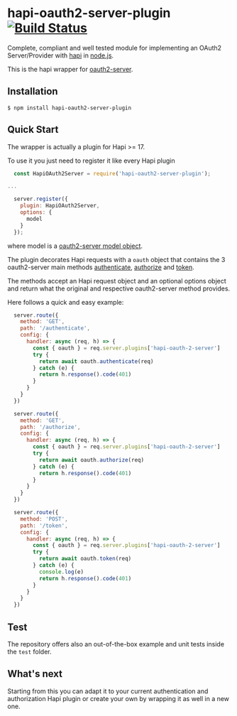 # hapi-oauth2-server-plugin [![Build Status](https://travis-ci.org/getapper/hapi-oauth-2-server.svg?branch=master)](https://travis-ci.org/getapper/hapi-oauth-2-server)


Complete, compliant and well tested module for implementing an OAuth2 Server/Provider with [hapi](https://github.com/hapijs/hapi) in [node.js](http://nodejs.org/).

This is the hapi wrapper for [oauth2-server](https://github.com/oauthjs/node-oauth2-server).

## Installation

    $ npm install hapi-oauth2-server-plugin

## Quick Start

The wrapper is actually a plugin for Hapi >= 17.

To use it you just need to register it like every Hapi plugin

```js
  const HapiOAuth2Server = require('hapi-oauth2-server-plugin');

...

  server.register({
    plugin: HapiOAuth2Server,
    options: {
      model
    }
  });
```

where model is a [oauth2-server model object](https://oauth2-server.readthedocs.io/en/latest/model/overview.html).

The plugin decorates Hapi requests with a `oauth` object that contains the 3 oauth2-server main methods [authenticate](https://oauth2-server.readthedocs.io/en/latest/api/oauth2-server.html?highlight=grant_type#authenticate-request-response-options-callback), [authorize](https://oauth2-server.readthedocs.io/en/latest/api/oauth2-server.html?highlight=grant_type#authorize-request-response-options-callback) and [token](https://oauth2-server.readthedocs.io/en/latest/api/oauth2-server.html?highlight=grant_type#token-request-response-options-callback).

The methods accept an Hapi request object and an optional options object and return what the original and respective oauth2-server method provides.

Here follows a quick and easy example:

```js
  server.route({
    method: 'GET',
    path: '/authenticate',
    config: {
      handler: async (req, h) => {
        const { oauth } = req.server.plugins['hapi-oauth-2-server']
        try {
          return await oauth.authenticate(req)
        } catch (e) {
          return h.response().code(401)
        }
      }
    }
  })

  server.route({
    method: 'GET',
    path: '/authorize',
    config: {
      handler: async (req, h) => {
        const { oauth } = req.server.plugins['hapi-oauth-2-server']
        try {
          return await oauth.authorize(req)
        } catch (e) {
          return h.response().code(401)
        }
      }
    }
  })

  server.route({
    method: 'POST',
    path: '/token',
    config: {
      handler: async (req, h) => {
        const { oauth } = req.server.plugins['hapi-oauth-2-server']
        try {
          return await oauth.token(req)
        } catch (e) {
          console.log(e)
          return h.response().code(401)
        }
      }
    }
  })
```

## Test

The repository offers also an out-of-the-box example and unit tests inside the `test` folder.

## What's next

Starting from this you can adapt it to your current authentication and authorization Hapi plugin or create your own by wrapping it as well in a new one. 
